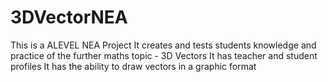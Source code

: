 # 3DVectorNEA
This is a ALEVEL NEA Project
It creates and tests students knowledge and practice of the further maths topic - 3D Vectors
It has teacher and student profiles
It has the ability to draw vectors in a graphic format